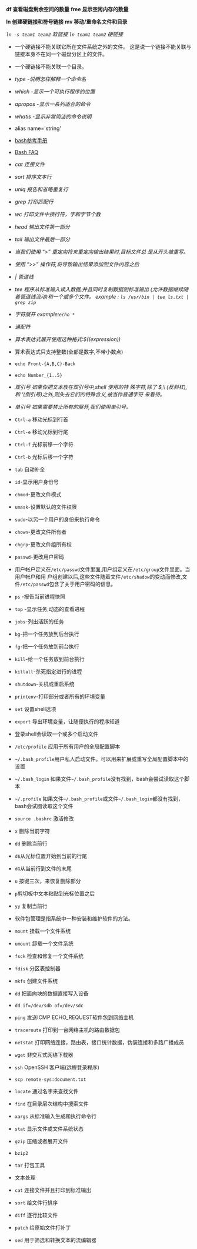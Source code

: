 **df 查看磁盘剩余空间的数量**
**free 显示空闲内存的数量**

**ln 创建硬链接和符号链接**
**mv 移动/重命名文件和目录**

*`ln -s team1 team2` 软链接*
*`ln team1 team2` 硬链接*

* 一个硬链接不能关联它所在文件系统之外的文件。
这是说一个链接不能关联与链接本身不在同一个磁盘分区上的文件。
* 一个硬链接不能关联一个目录。
* *type -说明怎样解释一个命令名*
* *which -显示一个可执行程序的位置*
* *apropos -显示一系列适合的命令*
* *whatis -显示非常简洁的命令说明*
* alias name='string'
* [bash参考手册](http://www.gnu.org/software/bash/manual/bashref.html)
* [Bash FAQ](http://mywiki.wooledge.org/BashFAQ)

* *cat 连接文件*
* *sort 排序文本行*
* *uniq 报告和省略重复行*
* *grep 打印匹配行*
* *wc 打印文件中换行符，字和字节个数*
* *head 输出文件第一部分*
* *tail 输出文件最后一部分*
* *当我们使用 “>” 重定向符来重定向输出结果时,目标文件总 是从开头被重写。*
* *使用 “>>” 操作符,将导致输出结果添加到文件内容之后*
* *| 管道线*
* *tee 程序从标准输入读入数据,并且同时复制数据到标准输出 (允许数据继续随着管道线流动)和一个或多个文件。* *example : `ls /usr/bin | tee ls.txt | grep zip`*
* *字符展开 example:`echo *`*

* *通配符* 
* *算术表达式展开使用这种格式:$((expression))*
* 算术表达式只支持整数(全部是数字,不带小数点)

* `echo Front-{A,B,C}-Back`
* `echo Number_{1..5}`
*   *双引号 如果你把文本放在双引号中,shell 使用的特 殊字符,除了 $,\ (反斜杠),和 ‘(倒引号)之外,则失去它们的特殊含义,被当作普通字符 来看待。*
*   *单引号 如果需要禁止所有的展开,我们使用单引号。*
*   `Ctrl-a` 移动光标到行首
*   `Ctrl-e` 移动光标到行尾
*   `Ctrl-f` 光标前移一个字符
*   `Ctrl-b` 光标后移一个字符
*    `tab`  自动补全
*    `id`-显示用户身份号
*    `chmod`-更改文件模式
*    `umask`-设置默认的文件权限
*    `sudo`-以另一个用户的身份来执行命令
*    `chown`-更改文件所有者
*    `chgrp`-更改文件组所有权
*    `passwd`-更改用户密码
*   用户帐户定义在`/etc/passwd`文件里面,用户组定义在`/etc/group`文件里面。当用户帐户和用 户组创建以后,这些文件随着文件`/etc/shadow`的变动而修改,文件`/etc/passwd`包含了关于用户密码的信息。
*   `ps` -报告当前进程快照
*   `top` -显示任务,动态的查看进程
*   `jobs`-列出活跃的任务
*   `bg`-把一个任务放到后台执行
*   `fg`-把一个任务放到前台执行
*   `kill`-给一个任务放到前台执行
*   `killall`-杀死指定进行的进程
*   `shutdown`-关机或重启系统
*   `printenv`-打印部分或者所有的环境变量
*   `set` 设置shell选项
*   `export` 导出环境变量，让随便执行的程序知道
*   登录shell会读取一个或多个启动文件
   *   `/etc/profile` 应用于所有用户的全局配置脚本
   *   `~/.bash_profile`用户私人启动文件。可以用来扩展或重写全局配置脚本中的设置
   *   `~/.bash_login` 如果文件`~/.bash_profile`没有找到，bash会尝试读取这个脚本
   *   `~/.profile` 如果文件`~/.bash_profile`或文件`~/.bash_login`都没有找到，bash会试图读取这个文件
   *   `source .bashrc` 激活修改 
*  `x` 删除当前字符
*  `dd` 删除当前行
*  `d$`从光标位置开始到当前的行尾
*  `dG`从当前行到文件的末尾
*  `u` 按键三次，来恢复删除部分
*  `p`剪切板中文本粘贴到光标位置之后
*  `yy` 复制当前行

* 软件包管理是指系统中一种安装和维护软件的方法。
* `mount` 挂载一个文件系统
* `umount` 卸载一个文件系统
* `fsck` 检查和修复一个文件系统
* `fdisk` 分区表控制器
* `mkfs` 创建文件系统
* `dd` 把面向块的数据直接写入设备
*  `dd if=/dev/sdb of=/dev/sdc` 
*  `ping` 发送ICMP ECHO_REQUEST软件包到网络主机
* `traceroute` 打印到一台网络主机的路由数据包
* `netstat` 打印网络连接，路由表，接口统计数据，伪装连接和多路广播成员
* `wget` 非交互式网络下载器
* `ssh` OpenSSH 客户端(远程登录程序)
* `scp remote-sys:document.txt`
*  `locate` 通过名字来查找文件
*  `find` 在目录层次结构中搜索文件
*  `xargs` 从标准输入生成和执行命令行
*  `stat` 显示文件或文件系统状态
*  `gzip` 压缩或者展开文件
*  `bzip2` 
*  `tar` 打包工具  
*  文本处理
*  `cat` 连接文件并且打印到标准输出
*  `sort` 给文件行排序
*  `diff` 逐行比较文件
*  `patch` 给原始文件打补丁
*  `sed` 用于筛选和转换文本的流编辑器                                                      


